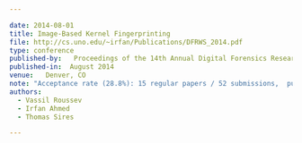 ```yaml
---

date: 2014-08-01
title: Image-Based Kernel Fingerprinting
file: http://cs.uno.edu/~irfan/Publications/DFRWS_2014.pdf
type: conference
published-by:   Proceedings of the 14th Annual Digital Forensics Research Conference (DFRWS'14)
published-in:  August 2014
venue:   Denver, CO
note: "Acceptance rate (28.8%): 15 regular papers / 52 submissions,  published by Digital Investigation Journal, Elsevier"
authors:
  - Vassil Roussev
  - Irfan Ahmed
  - Thomas Sires

---
```

